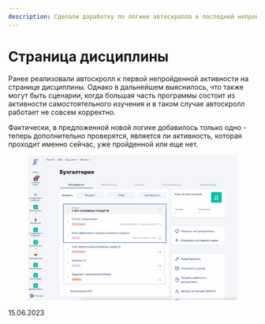 ```yaml
---
description: Сделали доработку по логике автоскролла к последней непройденной активности
---
```


# Страница дисциплины

Ранее реализовали автоскролл к первой непройденной активности на странице дисциплины. Однако в дальнейшем выяснилось, что также могут быть сценарии, когда большая часть программы состоит из активности самостоятельного изучения и в таком случае автоскролл работает не совсем корректно.

Фактически, в предложенной новой логике добавилось только одно - теперь дополнительно проверятся, является ли активность, которая проходит именно сейчас, уже пройденной или еще нет.

<figure><img src="../../.gitbook/assets/Гифка с Gifius.ru-15 (1).gif" alt=""><figcaption></figcaption></figure>

15.06.2023
